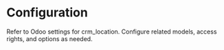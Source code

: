 # Configuration

Refer to Odoo settings for crm_location. Configure related models, access rights, and options as needed.
